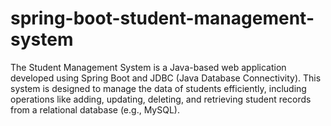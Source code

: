 # spring-boot-student-management-system
The Student Management System is a Java-based web application developed using Spring Boot and JDBC (Java Database Connectivity). This system is designed to manage the data of students efficiently, including operations like adding, updating, deleting, and retrieving student records from a relational database (e.g., MySQL).
